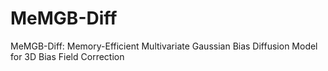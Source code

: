 # MeMGB-Diff
MeMGB-Diff: Memory-Efficient Multivariate Gaussian Bias Diffusion Model for 3D Bias Field Correction
